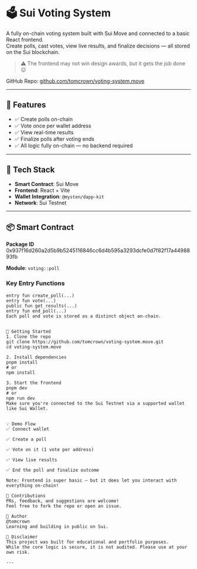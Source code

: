 # 🗳️ Sui Voting System

A fully on-chain voting system built with Sui Move and connected to a basic React frontend.  
Create polls, cast votes, view live results, and finalize decisions — all stored on the Sui blockchain.

> ⚠️ The frontend may not win design awards, but it gets the job done 😉

GitHub Repo: [github.com/tomcrown/voting-system.move](https://github.com/tomcrown/voting-system.move)

---

## 🧠 Features

- ✅ Create polls on-chain
- ✅ Vote once per wallet address
- ✅ View real-time results
- ✅ Finalize polls after voting ends
- ✅ All logic fully on-chain — no backend required

---

## 🧱 Tech Stack

- **Smart Contract**: Sui Move  
- **Frontend**: React + Vite  
- **Wallet Integration**: `@mysten/dapp-kit`  
- **Network**: Sui Testnet

---

## 📦 Smart Contract

**Package ID**  
0x937f16d260a2d5b9b5245116846cc6d4b595a3293dcfe0d7f82f17a4498893fb


**Module**: `voting::poll`

### Key Entry Functions

```move
entry fun create_poll(...)
entry fun vote(...)
public fun get_results(...)
entry fun end_poll(...)
Each poll and vote is stored as a distinct object on-chain.


🚀 Getting Started
1. Clone the repo
git clone https://github.com/tomcrown/voting-system.move.git
cd voting-system.move

2. Install dependencies
pnpm install
# or
npm install

3. Start the frontend
pnpm dev
# or
npm run dev
Make sure you're connected to the Sui Testnet via a supported wallet like Sui Wallet.


💡 Demo Flow
✅ Connect wallet

✅ Create a poll

✅ Vote on it (1 vote per address)

✅ View live results

✅ End the poll and finalize outcome

Note: Frontend is super basic — but it does let you interact with everything on-chain!

🤝 Contributions
PRs, feedback, and suggestions are welcome!
Feel free to fork the repo or open an issue.

👋 Author
@tomcrown
Learning and building in public on Sui.

🐣 Disclaimer
This project was built for educational and portfolio purposes.
While the core logic is secure, it is not audited. Please use at your own risk.

---
